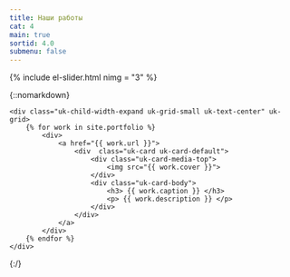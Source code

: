 ```yaml
---
title: Наши работы
cat: 4
main: true
sortid: 4.0
submenu: false
---
```


{% include el-slider.html  nimg = "3" %}

{::nomarkdown}

    <div class="uk-child-width-expand uk-grid-small uk-text-center" uk-grid>
        {% for work in site.portfolio %}
            <div>
                <a href="{{ work.url }}">
                    <div  class="uk-card uk-card-default">
                        <div class="uk-card-media-top">
                            <img src="{{ work.cover }}">
                        </div>
                        <div class="uk-card-body">               
                            <h3> {{ work.caption }} </h3>
                            <p> {{ work.description }} </p>
                        </div>                        
                    </div>
                </a>
            </div>
        {% endfor %}            
    </div>
        
{:/}